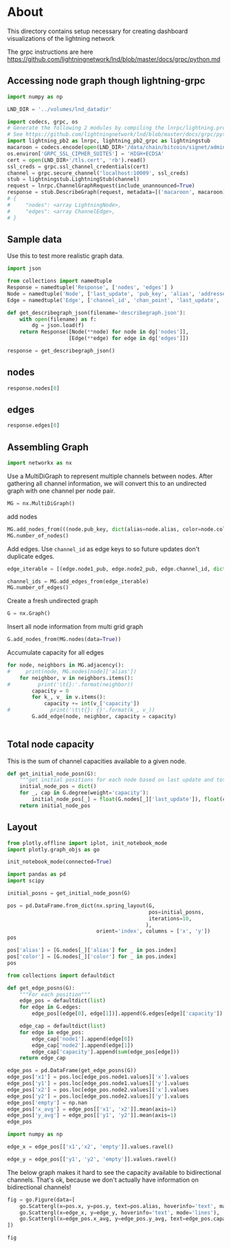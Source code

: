 
# About

This directory contains setup necessary for creating dashboard visualizations of the lightning network

The grpc instructions are here https://github.com/lightningnetwork/lnd/blob/master/docs/grpc/python.md


## Accessing node graph though lightning-grpc

```python
import numpy as np
```

```python
LND_DIR = '../volumes/lnd_datadir'
```

```python
import codecs, grpc, os
# Generate the following 2 modules by compiling the lnrpc/lightning.proto with the grpcio-tools.
# See https://github.com/lightningnetwork/lnd/blob/master/docs/grpc/python.md for instructions.
import lightning_pb2 as lnrpc, lightning_pb2_grpc as lightningstub
macaroon = codecs.encode(open(LND_DIR+'/data/chain/bitcoin/signet/admin.macaroon', 'rb').read(), 'hex')
os.environ['GRPC_SSL_CIPHER_SUITES'] = 'HIGH+ECDSA'
cert = open(LND_DIR+'/tls.cert', 'rb').read()
ssl_creds = grpc.ssl_channel_credentials(cert)
channel = grpc.secure_channel('localhost:10009', ssl_creds)
stub = lightningstub.LightningStub(channel)
request = lnrpc.ChannelGraphRequest(include_unannounced=True)
response = stub.DescribeGraph(request, metadata=[('macaroon', macaroon)])
# { 
#     "nodes": <array LightningNode>,
#     "edges": <array ChannelEdge>,
# }
```

## Sample data


Use this to test more realistic graph data.

```python
import json

from collections import namedtuple
Response = namedtuple('Response', ['nodes', 'edges'] )
Node = namedtuple('Node', ['last_update', 'pub_key', 'alias', 'addresses', 'color', 'features'])
Edge = namedtuple('Edge', ['channel_id', 'chan_point', 'last_update', 'node1_pub', 'node2_pub', 'capacity', 'node1_policy', 'node2_policy'])

def get_describegraph_json(filename='describegraph.json'):
    with open(filename) as f:
        dg = json.load(f)
    return Response([Node(**node) for node in dg['nodes']],
                    [Edge(**edge) for edge in dg['edges']])
```

```python
response = get_describegraph_json()
```

## nodes

```python
response.nodes[0]
```

## edges

```python
response.edges[0]
```

## Assembling Graph

```python
import networkx as nx
```

Use a MultiDiGraph to represent multiple channels between nodes. After gathering all channel information, we will convert this to an undirected graph with one channel per node pair.

```python
MG = nx.MultiDiGraph()
```

add nodes

```python
MG.add_nodes_from(((node.pub_key, dict(alias=node.alias, color=node.color, last_update=node.last_update)) for node in response.nodes))
MG.number_of_nodes()
```

Add edges. Use `channel_id` as edge keys to so future updates don't duplicate edges.

```python
edge_iterable = [(edge.node1_pub, edge.node2_pub, edge.channel_id, dict(capacity=edge.capacity)) for edge in response.edges]
```

```python
channel_ids = MG.add_edges_from(edge_iterable)
MG.number_of_edges()
```

Create a fresh undirected graph

```python
G = nx.Graph()
```

Insert all node information from multi grid graph

```python
G.add_nodes_from(MG.nodes(data=True))
```

Accumulate capacity for all edges

```python
for node, neighbors in MG.adjacency():
#     print(node, MG.nodes[node]['alias'])
    for neighbor, v in neighbors.items():
#         print('\t{}:'.format(neighbor))
        capacity = 0
        for k_, v_ in v.items():
            capacity += int(v_['capacity'])
#             print('\t\t{}: {}'.format(k_, v_))
        G.add_edge(node, neighbor, capacity = capacity)
    
```

## Total node capacity
This is the sum of channel capacities available to a given node.

```python
def get_initial_node_posn(G):
    """get initial positions for each node based on last update and total capacity"""
    initial_node_pos = dict()
    for _, cap in G.degree(weight='capacity'):
        initial_node_pos[_] = float(G.nodes[_]['last_update']), float(cap)
    return initial_node_pos
```

## Layout

```python
from plotly.offline import iplot, init_notebook_mode
import plotly.graph_objs as go
```

```python
init_notebook_mode(connected=True)
```

```python
import pandas as pd
import scipy
```

```python
initial_posns = get_initial_node_posn(G)
```

```python
pos = pd.DataFrame.from_dict(nx.spring_layout(G,
                                              pos=initial_posns,
                                              iterations=10,
                                             ),
                             orient='index', columns = ['x', 'y'])
pos
```

```python
pos['alias'] = [G.nodes[_]['alias'] for _ in pos.index]
pos['color'] = [G.nodes[_]['color'] for _ in pos.index]
pos
```

```python
from collections import defaultdict
```

```python
def get_edge_posns(G):
    """For each position"""
    edge_pos = defaultdict(list)
    for edge in G.edges:
        edge_pos[(edge[0], edge[1])].append(G.edges[edge]['capacity'])

    edge_cap = defaultdict(list)
    for edge in edge_pos:
        edge_cap['node1'].append(edge[0])
        edge_cap['node2'].append(edge[1])
        edge_cap['capacity'].append(sum(edge_pos[edge]))
    return edge_cap

edge_pos = pd.DataFrame(get_edge_posns(G))
edge_pos['x1'] = pos.loc[edge_pos.node1.values]['x'].values
edge_pos['y1'] = pos.loc[edge_pos.node1.values]['y'].values
edge_pos['x2'] = pos.loc[edge_pos.node2.values]['x'].values
edge_pos['y2'] = pos.loc[edge_pos.node2.values]['y'].values
edge_pos['empty'] = np.nan
edge_pos['x_avg'] = edge_pos[['x1', 'x2']].mean(axis=1)
edge_pos['y_avg'] = edge_pos[['y1', 'y2']].mean(axis=1)
edge_pos
```

```python
import numpy as np
```

```python
edge_x = edge_pos[['x1','x2', 'empty']].values.ravel()
```

```python
edge_y = edge_pos[['y1', 'y2', 'empty']].values.ravel()
```

The below graph makes it hard to see the capacity available to bidirectional channels. That's ok, because we don't actually have information on bidirectional channels!

```python
fig = go.Figure(data=[
    go.Scattergl(x=pos.x, y=pos.y, text=pos.alias, hoverinfo='text', marker=dict(color=pos.color), mode='markers'),
    go.Scattergl(x=edge_x, y=edge_y, hoverinfo='text', mode='lines'),
    go.Scattergl(x=edge_pos.x_avg, y=edge_pos.y_avg, text=edge_pos.capacity, hoverinfo='text', mode='markers'),
])

fig
```

```python

```
